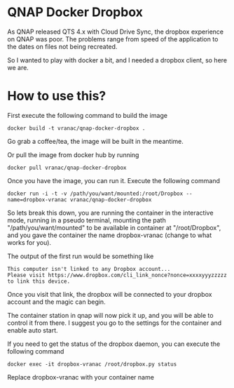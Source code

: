 QNAP Docker Dropbox
===================

As QNAP released QTS 4.x with Cloud Drive Sync, the dropbox experience on QNAP was poor.
The problems range from speed of the application to the dates on files not being recreated.

So I wanted to play with docker a bit, and I needed a dropbox client, so here we are.

How to use this?
================

First execute the following command to build the image

```
docker build -t vranac/qnap-docker-dropbox .
```
Go grab a coffee/tea, the image will be built in the meantime.

Or pull the image from docker hub by running

```
docker pull vranac/qnap-docker-dropbox
```

Once you have the image, you can run it. Execute the following command

```
docker run -i -t -v /path/you/want/mounted:/root/Dropbox --name=dropbox-vranac vranac/qnap-docker-dropbox 
```

So lets break this down, you are running the container in the interactive mode,
running in a pseudo terminal, mounting the path "/path/you/want/mounted" to
be available in container at "/root/Dropbox", and you gave the container the name
dropbox-vranac (change to what works for you).

The output of the first run would be something like

```
This computer isn't linked to any Dropbox account...
Please visit https://www.dropbox.com/cli_link_nonce?nonce=xxxxyyyzzzzz to link this device.
```

Once you visit that link, the dropbox will be connected to your dropbox account and the magic can begin.

The container station in qnap will now pick it up, and you will be able to control it from there.
I suggest you go to the settings for the container and enable auto start.

If you need to get the status of the dropbox daemon, you can execute the following command

```
docker exec -it dropbox-vranac /root/dropbox.py status
```

Replace dropbox-vranac with your container name
